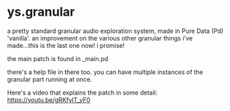 # ys.granular
 a pretty standard granular audio exploration system, made in Pure Data (Pd) 'vanilla'. an improvement on the various other granular things i've made...this is the last one now! i promise! 

the main patch is found in _main.pd

there's a help file in there too. you can have multiple instances of the granular part running at once.

Here's a video that explains the patch in some detail: https://youtu.be/gRKfyIT_yF0